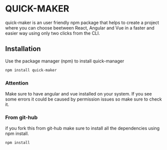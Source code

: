 # QUICK-MAKER
quick-maker is an user friendly npm package that helps to create a project where you can choose beetween React, Angular and Vue in a faster and easier way using only two clicks from the CLI.
## Installation
Use the package manager (npm) to install quick-manager
```bash
npm install quick-maker
```
### Attention
Make sure to have angular and vue installed on your system.
If you see some errors it could be caused by permission issues so make sure to check it.
### From git-hub
if you fork this from git-hub make sure to install all the dependencies using npm install.
```bash
npm install
```
